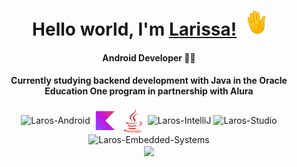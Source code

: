 <div align="center">

# Hello world, I'm <a href="https://www.linkedin.com/in/lari-dev">Larissa!</a> <img src="https://raw.githubusercontent.com/ShazidMashrafi/ShazidMashrafi/main/Assets/waving-hand.gif" alt="waving hand" width="40px" height="40px">
</div>

<div align="center">

#### Android Developer 👩‍💻

#### Currently studying backend development with Java in the Oracle Education One program in partnership with Alura

<div>
     <img align="center" alt="Laros-Android" height="40" width="40" src="https://cdn.jsdelivr.net/gh/devicons/devicon/icons/android/android-plain.svg">
     <img align="center" alt="Laros-Kotlin" height="40" width="40" src="https://raw.githubusercontent.com/devicons/devicon/master/icons/kotlin/kotlin-original.svg">
     <img align="center" alt="Laros-Java" height="40" width="40" src="https://github.com/devicons/devicon/blob/master/icons/java/java-plain.svg">
     <img align="center" alt="Laros-IntelliJ" height="45" width="45" src="https://raw.githubusercontent.com/yurijserrano/Github-Profile-Readme-Logos/f994c418a134b58c4aec11152f6a4a33fa89da26/ides/intellij.svg">
     <img align="center" alt="Laros-Studio" height="40" width="40"  src="https://raw.githubusercontent.com/yurijserrano/Github-Profile-Readme-Logos/f994c418a134b58c4aec11152f6a4a33fa89da26/ides/android-studio.svg">
    <img align="center" alt="Laros-Embedded-Systems" height="60" width="60" src="https://bootlin.com/graphics/flaticon-embedded-linux-training.png" >

</div>

<div> 
   <img height=160em align="center" src="https://github-readme-stats.vercel.app/api/top-langs/?username=zbkllz&theme=transparent&layout=compact&hide_border=true" />
</div> 
</div>



